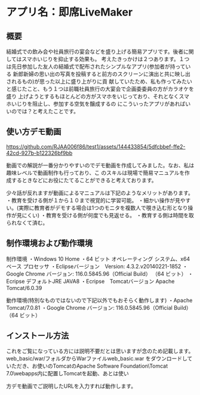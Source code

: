 # アプリ名：即席LiveMaker

## 概要

結婚式での飲み会や社員旅行の宴会などを盛り上げる簡易アプリです。後者に関してはスマホいじりを抑止する効果も。
考えたきっかけは２つあります。１つは先日参加した友人の結婚式で配布されたシンプルなアプリ(参加者が持っている
新郎新婦の思い出の写真を投稿すると前方のスクリーンに演出と共に映し出されるもの)が思った以上に盛り上がりに貢
献していたため、私も作ってみたいと感じたこと、もう１つは前職社員旅行の大宴会で企画委委員の方がカラオケを盛り
上げようとするもほとんどの方がスマホをいじっており、それとなくスマホいじりを阻止し、参加する空気を醸成するの
にこういったアプリがあればいいのでは？と考えたことです。
## 使い方デモ動画
https://github.com/RJAA006f86/test1/assets/144433854/5dfcbbef-ffe2-42cd-927b-b122326bf9bb

動画での解説が一番分かりやすいのでデモ動画を作成してみました。なお、私は趣味レベルで動画制作も行っており、こ
のスキルは現場で簡易マニュアルを作成するときなどにお役にたてることができると考えております。

少々話が反れますが動画によるマニュアルは下記のようなメリットがあります。
・教育を受ける側が１から１０まで視覚的に学習可能。
・細かい操作が見やすい。(実際に教育者がデモする場合は1つのモニタを複数人で覗き込む形となり操作が見にくい)
・教育を受ける側が何度でも見返せる。
・教育する側は時間を取られなくて済む。

## 制作環境および動作環境
制作環境
・Windows 10 Home
・64 ビット オペレーティング システム、x64 ベース プロセッサ
・Eclipseバージョン　Version: 4.3.2.v20140221-1852
・Google Chrome バージョン: 116.0.5845.96（Official Build） （64 ビット）
・Ecripse デフォルトJRE JAVA8
・Ecripse　Tomcatバージョン Apache Tomcat/6.0.39

動作環境(特別なものではないので下記以外でもおそらく動作します)
・Apache Tomcat/7.0.81
・Google Chrome バージョン: 116.0.5845.96（Official Build） （64 ビット）

## インストール方法
これをご覧になっている方には説明不要だとは思いますが念のため記載します。web_basic/war/フォルダからWarファイルweb_basic.war
をダウンロードしていただき、お使いのTomcatのApache Software Foundation\Tomcat 7.0\webapps内に配置しTomcatを起動、あとは使い

方デモ動画でご説明したURLを入力すれば動作します。


